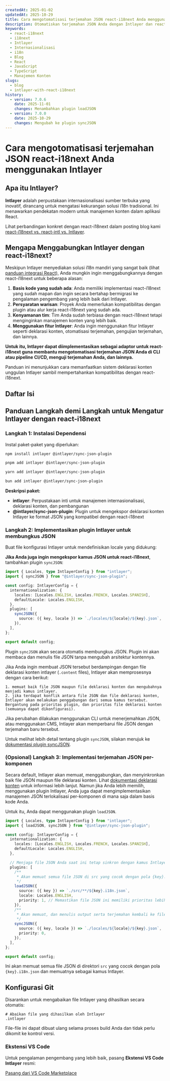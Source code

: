 ```yaml
---
createdAt: 2025-01-02
updatedAt: 2025-10-29
title: Cara mengotomatisasi terjemahan JSON react-i18next Anda menggunakan Intlayer
description: Otomatiskan terjemahan JSON Anda dengan Intlayer dan react-i18next untuk peningkatan internasionalisasi dalam aplikasi React.
keywords:
  - react-i18next
  - i18next
  - Intlayer
  - Internasionalisasi
  - i18n
  - Blog
  - React
  - JavaScript
  - TypeScript
  - Manajemen Konten
slugs:
  - blog
  - intlayer-with-react-i18next
history:
  - version: 7.0.6
    date: 2025-11-01
    changes: Menambahkan plugin loadJSON
  - version: 7.0.0
    date: 2025-10-29
    changes: Mengubah ke plugin syncJSON
---
```


# Cara mengotomatisasi terjemahan JSON react-i18next Anda menggunakan Intlayer

## Apa itu Intlayer?

**Intlayer** adalah perpustakaan internasionalisasi sumber terbuka yang inovatif, dirancang untuk mengatasi kekurangan solusi i18n tradisional. Ini menawarkan pendekatan modern untuk manajemen konten dalam aplikasi React.

Lihat perbandingan konkret dengan react-i18next dalam posting blog kami [react-i18next vs. react-intl vs. Intlayer](https://github.com/aymericzip/intlayer/blob/main/docs/blog/id/react-i18next_vs_react-intl_vs_intlayer.md).

## Mengapa Menggabungkan Intlayer dengan react-i18next?

Meskipun Intlayer menyediakan solusi i18n mandiri yang sangat baik (lihat [panduan integrasi React](https://github.com/aymericzip/intlayer/blob/main/docs/docs/id/intlayer_with_vite+react.md)), Anda mungkin ingin menggabungkannya dengan react-i18next untuk beberapa alasan:

1. **Basis kode yang sudah ada**: Anda memiliki implementasi react-i18next yang sudah mapan dan ingin secara bertahap bermigrasi ke pengalaman pengembang yang lebih baik dari Intlayer.
2. **Persyaratan warisan**: Proyek Anda memerlukan kompatibilitas dengan plugin atau alur kerja react-i18next yang sudah ada.
3. **Kenyamanan tim**: Tim Anda sudah terbiasa dengan react-i18next tetapi menginginkan manajemen konten yang lebih baik.
4. **Menggunakan fitur Intlayer**: Anda ingin menggunakan fitur Intlayer seperti deklarasi konten, otomatisasi terjemahan, pengujian terjemahan, dan lainnya.

**Untuk itu, Intlayer dapat diimplementasikan sebagai adaptor untuk react-i18next guna membantu mengotomatisasi terjemahan JSON Anda di CLI atau pipeline CI/CD, menguji terjemahan Anda, dan lainnya.**

Panduan ini menunjukkan cara memanfaatkan sistem deklarasi konten unggulan Intlayer sambil mempertahankan kompatibilitas dengan react-i18next.

## Daftar Isi

<TOC/>

## Panduan Langkah demi Langkah untuk Mengatur Intlayer dengan react-i18next

### Langkah 1: Instalasi Dependensi

Instal paket-paket yang diperlukan:

```bash packageManager="npm"
npm install intlayer @intlayer/sync-json-plugin
```

```bash packageManager="pnpm"
pnpm add intlayer @intlayer/sync-json-plugin
```

```bash packageManager="yarn"
yarn add intlayer @intlayer/sync-json-plugin
```

```bash packageManager="bun"
bun add intlayer @intlayer/sync-json-plugin
```

**Deskripsi paket:**

- **intlayer**: Perpustakaan inti untuk manajemen internasionalisasi, deklarasi konten, dan pembangunan
- **@intlayer/sync-json-plugin**: Plugin untuk mengekspor deklarasi konten Intlayer ke format JSON yang kompatibel dengan react-i18next

### Langkah 2: Implementasikan plugin Intlayer untuk membungkus JSON

Buat file konfigurasi Intlayer untuk mendefinisikan locale yang didukung:

**Jika Anda juga ingin mengekspor kamus JSON untuk react-i18next**, tambahkan plugin `syncJSON`:

```typescript fileName="intlayer.config.ts"
import { Locales, type IntlayerConfig } from "intlayer";
import { syncJSON } from "@intlayer/sync-json-plugin";

const config: IntlayerConfig = {
  internationalization: {
    locales: [Locales.ENGLISH, Locales.FRENCH, Locales.SPANISH],
    defaultLocale: Locales.ENGLISH,
  },
  plugins: [
    syncJSON({
      source: ({ key, locale }) => `./locales/${locale}/${key}.json`,
    }),
  ],
};

export default config;
```

Plugin `syncJSON` akan secara otomatis membungkus JSON. Plugin ini akan membaca dan menulis file JSON tanpa mengubah arsitektur kontennya.

Jika Anda ingin membuat JSON tersebut berdampingan dengan file deklarasi konten intlayer (`.content` files), Intlayer akan memprosesnya dengan cara berikut:

    1. memuat baik file JSON maupun file deklarasi konten dan mengubahnya menjadi kamus intlayer.
    2. jika terdapat konflik antara file JSON dan file deklarasi konten, Intlayer akan melakukan penggabungan dari semua kamus tersebut. Bergantung pada prioritas plugin, dan prioritas file deklarasi konten (semuanya dapat dikonfigurasi).

Jika perubahan dilakukan menggunakan CLI untuk menerjemahkan JSON, atau menggunakan CMS, Intlayer akan memperbarui file JSON dengan terjemahan baru tersebut.

Untuk melihat lebih detail tentang plugin `syncJSON`, silakan merujuk ke [dokumentasi plugin syncJSON](https://github.com/aymericzip/intlayer/blob/main/docs/docs/id/plugins/sync-json.md).

### (Opsional) Langkah 3: Implementasi terjemahan JSON per-komponen

Secara default, Intlayer akan memuat, menggabungkan, dan menyinkronkan baik file JSON maupun file deklarasi konten. Lihat [dokumentasi deklarasi konten](https://github.com/aymericzip/intlayer/blob/main/docs/docs/id/dictionary/content_file.md) untuk informasi lebih lanjut. Namun jika Anda lebih memilih, menggunakan plugin Intlayer, Anda juga dapat mengimplementasikan manajemen JSON terlokalisasi per-komponen di mana saja dalam basis kode Anda.

Untuk itu, Anda dapat menggunakan plugin `loadJSON`.

```ts fileName="intlayer.config.ts"
import { Locales, type IntlayerConfig } from "intlayer";
import { loadJSON, syncJSON } from "@intlayer/sync-json-plugin";

const config: IntlayerConfig = {
  internationalization: {
    locales: [Locales.ENGLISH, Locales.FRENCH, Locales.SPANISH],
    defaultLocale: Locales.ENGLISH,
  },

  // Menjaga file JSON Anda saat ini tetap sinkron dengan kamus Intlayer
  plugins: [
    /**
     * Akan memuat semua file JSON di src yang cocok dengan pola {key}.i18n.json
     */
    loadJSON({
      source: ({ key }) => `./src/**/${key}.i18n.json`,
      locale: Locales.ENGLISH,
      priority: 1, // Memastikan file JSON ini memiliki prioritas lebih tinggi daripada file di `./locales/en/${key}.json`
    }),
    /**
     * Akan memuat, dan menulis output serta terjemahan kembali ke file JSON di direktori locales
     */
    syncJSON({
      source: ({ key, locale }) => `./locales/${locale}/${key}.json`,
      priority: 0,
    }),
  ],
};

export default config;
```

Ini akan memuat semua file JSON di direktori `src` yang cocok dengan pola `{key}.i18n.json` dan memuatnya sebagai kamus Intlayer.

## Konfigurasi Git

Disarankan untuk mengabaikan file Intlayer yang dihasilkan secara otomatis:

```plaintext fileName=".gitignore"
# Abaikan file yang dihasilkan oleh Intlayer
.intlayer
```

File-file ini dapat dibuat ulang selama proses build Anda dan tidak perlu dikomit ke kontrol versi.

### Ekstensi VS Code

Untuk pengalaman pengembang yang lebih baik, pasang **Ekstensi VS Code Intlayer** resmi:

[Pasang dari VS Code Marketplace](https://marketplace.visualstudio.com/items?itemName=intlayer.intlayer-vs-code-extension)
